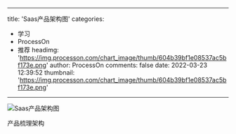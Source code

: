 
---
title: 'Saas产品架构图'
categories: 
 - 学习
 - ProcessOn
 - 推荐
headimg: 'https://img.processon.com/chart_image/thumb/604b39bf1e08537ac5bf173e.png'
author: ProcessOn
comments: false
date: 2022-03-23 12:39:52
thumbnail: 'https://img.processon.com/chart_image/thumb/604b39bf1e08537ac5bf173e.png'
---

<div>   
<img class="thumb" alt="Saas产品架构图" src="https://img.processon.com/chart_image/thumb/604b39bf1e08537ac5bf173e.png" referrerpolicy="no-referrer">
<p>产品梳理架构</p>  
</div>
            